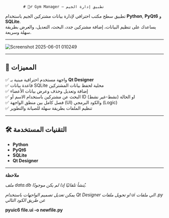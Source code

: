             # 🏋️‍♂️ Gym Manager – تطبيق إدارة الجيم

تطبيق سطح مكتب احترافي لإدارة بيانات مشتركين الجيم باستخدام **Python**, **PyQt6** و **SQLite**.  
يساعدك على تنظيم البيانات، إضافة مشتركين جدد، البحث، التعديل، والعرض بطريقة سهلة وسريعة.

---
![Screenshot 2025-06-01 010249](https://github.com/user-attachments/assets/2aca885b-5a79-4a28-abdb-6a93473d8727)



---

## 🎯 المميزات

✅ واجهة مستخدم احترافية مبنية بـ **Qt Designer**  
✅ قاعدة بيانات SQLite محلية لحفظ بيانات المشتركين  
✅ إضافة وتعديل وحذف وعرض بيانات الأعضاء  
✅ البحث عن مشتركين باستخدام الاسم أو ID او الحالة (نشط-غير نشط)  
✅ فصل كامل بين منطق الواجهة (UI) والكود البرمجي (Logic)  
✅ تنظيم الملفات بطريقة سهلة للصيانة والتطوير

---

## 🛠️ التقنيات المستخدمة

- **Python**
- **PyQt6**                 
- **SQLite**
- **Qt Designer**

----
**ملاحظة**

*ملف data.db يُنشأ تلقائيًا إذا لم يكن موجودًا.*

*يمكن تعديل تصميم الواجهات باستخدام Qt Designer او تحويل ملفات ui الي ملفات .py  عن طريق الكود التالي*


**pyuic6 file.ui -o newfile.py**


